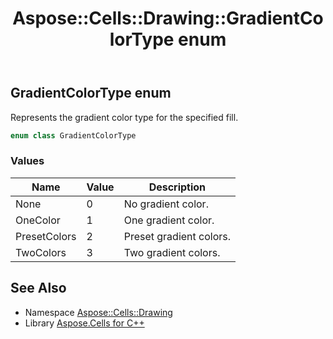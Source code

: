 ﻿---
title: Aspose::Cells::Drawing::GradientColorType enum
linktitle: GradientColorType
second_title: Aspose.Cells for C++ API Reference
description: 'Aspose::Cells::Drawing::GradientColorType enum. Represents the gradient color type for the specified fill in C++.'
type: docs
weight: 8300
url: /cpp/aspose.cells.drawing/gradientcolortype/
---
## GradientColorType enum


Represents the gradient color type for the specified fill.

```cpp
enum class GradientColorType
```

### Values

| Name | Value | Description |
| --- | --- | --- |
| None | 0 | No gradient color. |
| OneColor | 1 | One gradient color. |
| PresetColors | 2 | Preset gradient colors. |
| TwoColors | 3 | Two gradient colors. |

## See Also

* Namespace [Aspose::Cells::Drawing](../)
* Library [Aspose.Cells for C++](../../)
